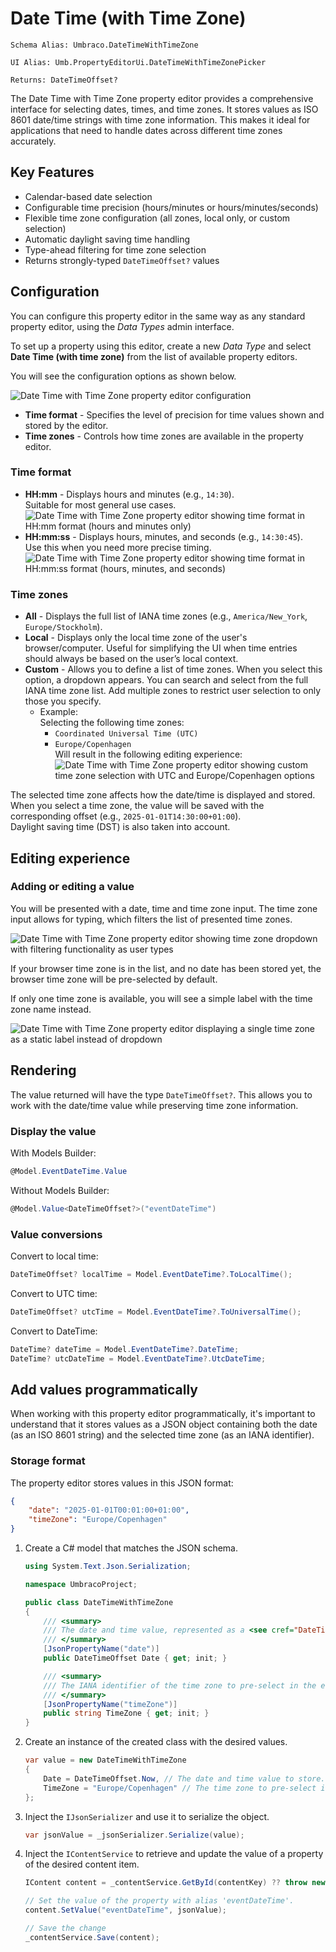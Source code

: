 # Date Time (with Time Zone)

`Schema Alias: Umbraco.DateTimeWithTimeZone`

`UI Alias: Umb.PropertyEditorUi.DateTimeWithTimeZonePicker`

`Returns: DateTimeOffset?`

The Date Time with Time Zone property editor provides a comprehensive interface for selecting dates, times, and time zones. It stores values as ISO 8601 date/time strings with time zone information. This makes it ideal for applications that need to handle dates across different time zones accurately.

## Key Features

- Calendar-based date selection
- Configurable time precision (hours/minutes or hours/minutes/seconds)
- Flexible time zone configuration (all zones, local only, or custom selection)
- Automatic daylight saving time handling
- Type-ahead filtering for time zone selection
- Returns strongly-typed `DateTimeOffset?` values

## Configuration
You can configure this property editor in the same way as any standard property editor, using the *Data Types* admin interface.

To set up a property using this editor, create a new *Data Type* and select **Date Time (with time zone)** from the list of available property editors.

You will see the configuration options as shown below.

![Date Time with Time Zone property editor configuration](../built-in-umbraco-property-editors/images/date-time-with-time-zone-property-editor-config.png)

- **Time format** - Specifies the level of precision for time values shown and stored by the editor.
- **Time zones** - Controls how time zones are available in the property editor.

### Time format

- **HH:mm** - Displays hours and minutes (e.g., `14:30`).  
Suitable for most general use cases.  
![Date Time with Time Zone property editor showing time format in HH:mm format (hours and minutes only)](../built-in-umbraco-property-editors/images/date-time-time-format-hhmm.png)
- **HH:mm:ss** - Displays hours, minutes, and seconds (e.g., `14:30:45`).  
Use this when you need more precise timing.  
![Date Time with Time Zone property editor showing time format in HH:mm:ss format (hours, minutes, and seconds)](../built-in-umbraco-property-editors/images/date-time-time-format-hhmmss.png)

### Time zones

- **All** - Displays the full list of IANA time zones (e.g., `America/New_York`, `Europe/Stockholm`).
- **Local** - Displays only the local time zone of the user's browser/computer.
Useful for simplifying the UI when time entries should always be based on the user’s local context.
- **Custom** - Allows you to define a list of time zones.
When you select this option, a dropdown appears. You can search and select from the full IANA time zone list. Add multiple zones to restrict user selection to only those you specify.
    - Example:  
        Selecting the following time zones:
        - `Coordinated Universal Time (UTC)`
        - `Europe/Copenhagen`  
        Will result in the following editing experience:  
        ![Date Time with Time Zone property editor showing custom time zone selection with UTC and Europe/Copenhagen options](../built-in-umbraco-property-editors/images/date-time-with-time-zone-custom.png)

The selected time zone affects how the date/time is displayed and stored.  
When you select a time zone, the value will be saved with the corresponding offset (e.g., `2025-01-01T14:30:00+01:00`).  
Daylight saving time (DST) is also taken into account.

## Editing experience

### Adding or editing a value

You will be presented with a date, time and time zone input. The time zone input allows for typing, which filters the list of presented time zones.

![Date Time with Time Zone property editor showing time zone dropdown with filtering functionality as user types](../built-in-umbraco-property-editors/images/date-time-with-time-zone-filtering.png)

If your browser time zone is in the list, and no date has been stored yet, the browser time zone will be pre-selected by default.

If only one time zone is available, you will see a simple label with the time zone name instead.

![Date Time with Time Zone property editor displaying a single time zone as a static label instead of dropdown](../built-in-umbraco-property-editors/images/date-time-with-time-zone-single-time-zone.png)

## Rendering

The value returned will have the type `DateTimeOffset?`. This allows you to work with the date/time value while preserving time zone information.

### Display the value

With Models Builder:
```csharp
@Model.EventDateTime.Value
```

Without Models Builder:
```csharp
@Model.Value<DateTimeOffset?>("eventDateTime")
```

### Value conversions

Convert to local time:
```csharp
DateTimeOffset? localTime = Model.EventDateTime?.ToLocalTime();
```

Convert to UTC time:
```csharp
DateTimeOffset? utcTime = Model.EventDateTime?.ToUniversalTime();
```

Convert to DateTime:
```csharp
DateTime? dateTime = Model.EventDateTime?.DateTime;
DateTime? utcDateTime = Model.EventDateTime?.UtcDateTime;
```

## Add values programmatically

When working with this property editor programmatically, it's important to understand that it stores values as a JSON object containing both the date (as an ISO 8601 string) and the selected time zone (as an IANA identifier).

### Storage format

The property editor stores values in this JSON format:
```json
{
    "date": "2025-01-01T00:01:00+01:00",
    "timeZone": "Europe/Copenhagen"
}
```

1. Create a C# model that matches the JSON schema.

    ```csharp
    using System.Text.Json.Serialization;

    namespace UmbracoProject;

    public class DateTimeWithTimeZone
    {
        /// <summary>
        /// The date and time value, represented as a <see cref="DateTimeOffset"/>.
        /// </summary>
        [JsonPropertyName("date")]
        public DateTimeOffset Date { get; init; }

        /// <summary>
        /// The IANA identifier of the time zone to pre-select in the editor. E.g., "Europe/Copenhagen".
        /// </summary>
        [JsonPropertyName("timeZone")]
        public string TimeZone { get; init; }
    }
    ```

2. Create an instance of the created class with the desired values.
    ```csharp
    var value = new DateTimeWithTimeZone
    {
        Date = DateTimeOffset.Now, // The date and time value to store.
        TimeZone = "Europe/Copenhagen" // The time zone to pre-select in the editor.
    };
    ```

3. Inject the `IJsonSerializer` and use it to serialize the object.
    ```csharp
    var jsonValue = _jsonSerializer.Serialize(value);
    ```

4. Inject the `IContentService` to retrieve and update the value of a property of the desired content item.
    ```csharp
    IContent content = _contentService.GetById(contentKey) ?? throw new Exception("Content not found");

    // Set the value of the property with alias 'eventDateTime'. 
    content.SetValue("eventDateTime", jsonValue);

    // Save the change
    _contentService.Save(content);
    ```
